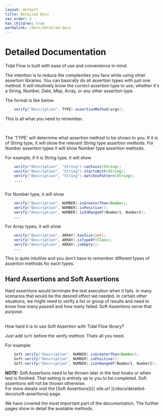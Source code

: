 ```yaml
---
layout: default
title: Detailed Docs
nav_order: 3
has_children: true
permalink: /docs/detailed-docs
---
```


# Detailed Documentation

Tidal Flow is built with ease of use and convenience in mind. 

The intention is to reduce the complexities you face while using other assertion libraries. 
You can basically do all assertion types with just one method. It will intuitively know the correct assertion type to use, 
whether it's a String, Number, Date, Map, Array, or any other assertion type.

The format is like below:

```java
    verify("Description", TYPE).assertionMethod(args);
```

This is all what you need to remember.

<br>
<p>
The 'TYPE' will determine what assertion method to be shown to you. If it is of String type, it will show the
relevant String type assertion methods. For Number assertion types it will show Number type assertion methods.
</p>

For example, if it is String type, it will show

```java
    verify("Description", "String").contains(String);
    verify("Description", "String").startsWith(String);
    verify("Description", "String").matchesPattern(String);
    ....
    
```

For Number type, it will show

```java
    verify("Description", NUMBER).isGreaterThan(Number);
    verify("Description", NUMBER).isPositive();
    verify("Description", NUMBER).isInRangeOf(Number1, Number2);
    ...
```


For Array types, it will show

```java
    verify("Description", ARRAY).hasSize(int);
    verify("Description", ARRAY).isTypeOf(Class);
    verify("Description", ARRAY).isEmpty();
    ....
```

This is quite intuitive and you don't have to remember different types of assertion methods for each types.


## Hard Assertions and Soft Assertions

Hard assertions would terminate the test execution when it fails. In many scenarios that would be the desired effect we needed.
In certain other situations, we might need to verify a list or group of results and need to know how many passed and how many failed.
Soft Assertions serve that purpose. 

<br>
How hard it is to use Soft Assertion with Tidal Flow library? 

Just add ```Soft``` before the verify method. Thats all you need. 


For example:

```java
    Soft.verify("Description", NUMBER).isGreaterThan(Number);
    Soft.verify("Description", NUMBER).isPositive();
    Soft.verify("Description", NUMBER).isInRangeOf(Number1, Number2);
```

<b>NOTE:</b> Soft Assertions need to be thrown later in the test hooks or when test is finished. 
That setting is entirely up to you to be completed. Soft assertions will not be thrown otherwise.
<br>
For more details visit the [Soft Assertions]({{ site.url }}/docs/detailed-docs/soft-assertions) page.

We have covered the most important part of the documentation. The further pages show in detail the available methods.